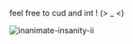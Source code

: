 
feel free to cud and int ! (> _ <)


![inanimate-insanity-ii](https://github.com/user-attachments/assets/7a991d1d-fa45-44d0-b469-27cd88ffa162)
